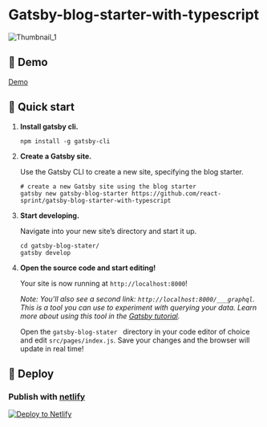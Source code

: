 # Gatsby-blog-starter-with-typescript

![Thumbnail_1](https://user-images.githubusercontent.com/20167165/119387892-8d1dee80-bd04-11eb-90ed-72861bad7657.png)

## 👋 Demo

[Demo](https://our-blog-starter.netlify.app/)

## 🚀 Quick start

1.  **Install gatsby cli.**

    ```
    npm install -g gatsby-cli
    ```

2.  **Create a Gatsby site.**

    Use the Gatsby CLI to create a new site, specifying the blog starter.

    ```shell
    # create a new Gatsby site using the blog starter
    gatsby new gatsby-blog-starter https://github.com/react-sprint/gatsby-blog-starter-with-typescript
    ```

3.  **Start developing.**

    Navigate into your new site’s directory and start it up.

    ```shell
    cd gatsby-blog-stater/
    gatsby develop
    ```

4.  **Open the source code and start editing!**

    Your site is now running at `http://localhost:8000`!

    _Note: You'll also see a second link: _`http://localhost:8000/___graphql`_. This is a tool you can use to experiment with querying your data. Learn more about using this tool in the [Gatsby tutorial](https://www.gatsbyjs.com/tutorial/part-five/#introducing-graphiql)._

    Open the `gatsby-blog-stater ` directory in your code editor of choice and edit `src/pages/index.js`. Save your changes and the browser will update in real time!

## 💫 Deploy

### Publish with [netlify](https://netlify.com)

[![Deploy to Netlify](https://www.netlify.com/img/deploy/button.svg)](https://app.netlify.com/sites/our-blog-starter/deploys)
